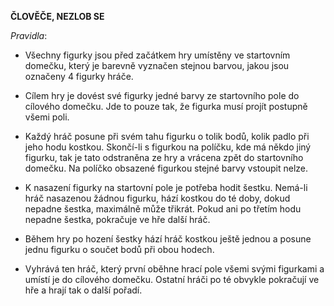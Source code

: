 **ČLOVĚČE, NEZLOB SE**

*Pravidla*:

- Všechny figurky jsou před začátkem hry umístěny ve startovním domečku, který je barevně vyznačen stejnou barvou, jakou jsou označeny 4 figurky hráče.

- Cílem hry je dovést své figurky jedné barvy ze startovního pole do cílového domečku. Jde to pouze tak, že figurka musí projít postupně všemi poli.
    
- Každý hráč posune při svém tahu figurku o tolik bodů, kolik padlo při jeho hodu kostkou. Skončí-li s figurkou na políčku, kde má někdo jiný figurku, tak je tato odstraněna ze hry a vrácena zpět do startovního domečku. Na políčko obsazené figurkou stejné barvy vstoupit nelze.

- K nasazení figurky na startovní pole je potřeba hodit šestku. Nemá-li hráč nasazenou žádnou figurku, hází kostkou do té doby, dokud nepadne šestka, maximálně může třikrát. Pokud ani po třetím hodu nepadne šestka, pokračuje ve hře další hráč.
- Během hry po hození šestky hází hráč kostkou ještě jednou a posune jednu figurku o součet bodů při obou hodech.
- Vyhrává ten hráč, který první oběhne hrací pole všemi svými figurkami a umístí je do cílového domečku. Ostatní hráči po té obvykle pokračují ve hře a hrají tak o další pořadí.